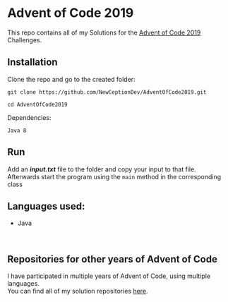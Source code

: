 # Advent of Code 2019

This repo contains all of my Solutions for the [Advent of Code 2019](https://adventofcode.com/2019) Challenges.

## Installation

Clone the repo and go to the created folder:

```
git clone https://github.com/NewCeptionDev/AdventOfCode2019.git
```

```
cd AdventOfCode2019
```

Dependencies:

```
Java 8
``` 


## Run
Add an ***input.txt*** file to the folder and copy your input to that file.<br>
Afterwards start the program using the `main` method in the corresponding class


## Languages used:

- Java

<br>

## Repositories for other years of Advent of Code
I have participated in multiple years of Advent of Code, using multiple languages.<br>
You can find all of my solution repositories [here](https://github.com/NewCeptionDev?tab=repositories&q=AdventOfCode&type=&language=&sort=name).

<br>
<br>
